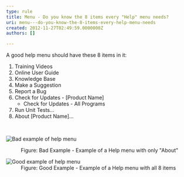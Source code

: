 ```yaml
---
type: rule
title: Menu - Do you know the 8 items every "Help" menu needs?
uri: menu---do-you-know-the-8-items-every-help-menu-needs
created: 2012-11-27T02:49:59.0000000Z
authors: []

---
```




<span class='intro'> <div>A good help menu should have these 8 items in it&#58;</div>
<ol><li>Training Videos</li>
<li>Online User Guide</li>
<li>Knowledge Base</li>
<li>Make a Suggestion</li>
<li>Report a Bug</li>
<li>Check for Updates - [Product Name] <ul><li>Check for Updates - All Programs</li></ul></li>
<li>Run Unit Tests...</li>
<li>About [Product Name]...</li></ol> </span>

​<dl class="badImage"><dt><img alt="Bad example of help menu" src="http&#58;//www.ssw.com.au/ssw/Standards/Rules/Images/BadExampleForHelpMenu.gif" /></dt>
<dd>Figure&#58; Bad Example - Example of a Help menu with only &quot;About&quot;</dd></dl>
<dl class="goodImage"><dt><img alt="Good example of help menu" src="http&#58;//www.ssw.com.au/ssw/Standards/Rules/Images/GoodExampleOfHelpMenu.gif" /></dt>
<dd>Figure&#58; Good Example - Example of a Help menu with all 8 items</dd></dl>



